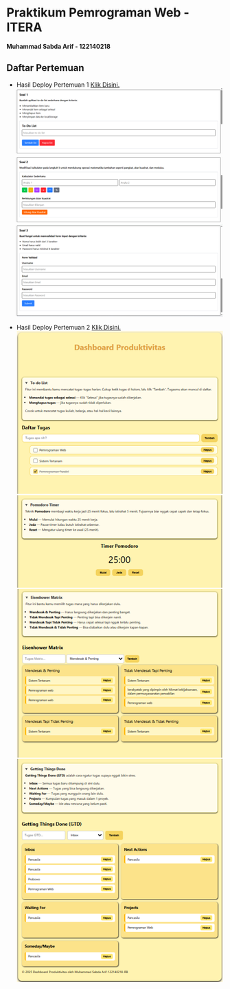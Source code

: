# Praktikum Pemrograman Web - ITERA  
**Muhammad Sabda Arif - 122140218**

## Daftar Pertemuan

- Hasil Deploy Pertemuan 1 [Klik Disini.](https://pemrograman-web-itera-122140218-pertemuan1.vercel.app)  
  ![Screenshot Soal 1](./MuhammadSabdaArif_122140218_Pertemuan1/images/pertemuan1_soal1.png)  
  ![Screenshot Soal 2](./MuhammadSabdaArif_122140218_Pertemuan1/images/pertemuan1_soal2.png)  
  ![Screenshot Soal 3](./MuhammadSabdaArif_122140218_Pertemuan1/images/pertemuan1_soal3.png)

- Hasil Deploy Pertemuan 2 [Klik Disini.](https://pemrograman-web-itera-122140218-pertemuan2.vercel.app)  
  ![Screenshot To-doList](./MuhammadSabdaArif_122140218_Pertemuan2/images/pertemuan2_To-doList.png)
  ![Screenshot Pomodoro](./MuhammadSabdaArif_122140218_Pertemuan2/images/pertemuan2_Pomodoro.png)
  ![Screenshot Heisenhower Matrix](./MuhammadSabdaArif_122140218_Pertemuan2/images/pertemuan2_HeisenhowerMatrix.png)
  ![Screenshot Getting Things Done](./MuhammadSabdaArif_122140218_Pertemuan2/images/pertemuan2_GettingThingsDone.png)
